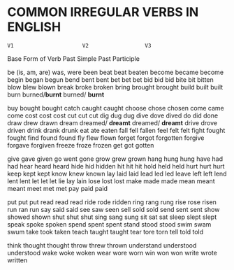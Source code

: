 # COMMON IRREGULAR VERBS IN ENGLISH

    V1                      V2                  V3

Base Form of Verb       Past Simple         Past Participle


be (is, am, are)            was,                were been
beat                        beat                beaten
become                      became              become
begin                       began               begun
bend                        bent                bent
bet                         bet                 bet
bid                         bid                 bid
bite                        bit                 bitten
blow                        blew                blown
break                       broke               broken
bring                       brought             brought
build                       built               built
burn                        burned/**burnt**    burned/ **burnt**



buy bought bought
catch caught caught
choose chose chosen
come came come
cost cost cost
cut cut cut
dig dug dug
dive dove dived
do did done
draw drew drawn
dream dreamed/ **dreamt** dreamed/ **dreamt**
drive drove driven
drink drank drunk
eat ate eaten
fall fell fallen
feel felt felt
fight fought fought
find found found
fly flew flown
forget forgot forgotten
forgive forgave forgiven
freeze froze frozen
get got gotten



give gave given
go went gone
grow grew grown
hang hung hung
have had had
hear heard heard
hide hid hidden
hit hit hit
hold held held
hurt hurt hurt
keep kept kept
know knew known
lay laid laid
lead led led
leave left left
lend lent lent
let let let
lie lay lain
lose lost lost
make made made
mean meant meant
meet met met
pay paid paid



put put put
read read read
ride rode ridden
ring rang rung
rise rose risen
run ran run
say said said
see saw seen
sell sold sold
send sent sent
show showed shown
shut shut shut
sing sang sung
sit sat sat
sleep slept slept
speak spoke spoken
spend spent spent
stand stood stood
swim swam swum
take took taken
teach taught taught
tear tore torn
tell told told


think thought thought
throw threw thrown
understand understood understood
wake woke woken
wear wore worn
win won won
write wrote written


